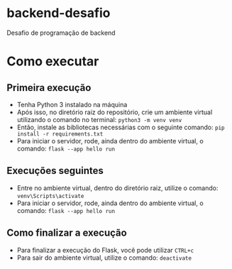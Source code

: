 # backend-desafio
Desafio de programação de backend

# Como executar

## Primeira execução

- Tenha Python 3 instalado na máquina
- Após isso, no diretório raiz do repositório, crie um ambiente virtual utilizando o comando no terminal:
`python3 -m venv venv`
- Então, instale as bibliotecas necessárias com o seguinte comando:
`pip install -r requirements.txt`
- Para iniciar o servidor, rode, ainda dentro do ambiente virtual, o comando: `flask --app hello run`

## Execuções seguintes

- Entre no ambiente virtual, dentro do diretório raiz, utilize o comando: `venv\Scripts\activate`
- Para iniciar o servidor, rode, ainda dentro do ambiente virtual, o comando: `flask --app hello run`

## Como finalizar a execução

- Para finalizar a execução do Flask, você pode utilizar `CTRL+c`
- Para sair do ambiente virtual, utilize o comando: `deactivate`
